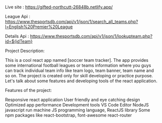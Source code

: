 Live site : https://gifted-northcutt-26848b.netlify.app/

League Api : https://www.thesportsdb.com/api/v1/json/1/search_all_teams.php?l=English%20Premier%20League

Details Api : https://www.thesportsdb.com/api/v1/json/1/lookupteam.php?id=${idTeam}

Project Description:

This is a cool react app named [soccer team tracker]. The app provides some international football leagues or teams information where you guys can track individual team info like team logo, team banner, team name and so on. The project is created only for skill developing or practice purpose. Let's talk about some features and developing tools of the react application.

Features of the project:

Responsive react application
User friendly and eye catching design
Optimized app performance
Development tools
VS Code Editor
NodeJS javascript run machine
JS programming language, ReactJS library
Some npm packages like react-bootstrap, font-awesome react-router
